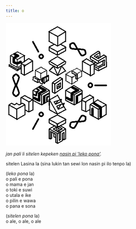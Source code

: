 ```yaml
---
title: o
---
```

![](o-leko.png)

*jan pali li sitelen kepeken [nasin pi 'leko pona'](https://sona.pona.la/wiki/leko_pona
).*

sitelen Lasina la (sina lukin tan sewi lon nasin pi ilo tenpo la)

(*leko pona* la)  
o pali e pona  
o mama e jan  
o toki e suwi  
o utala e ike  
o pilin e wawa  
o pana e sona  

(*sitelen pona* la)  
o ale, o ale, o ale

